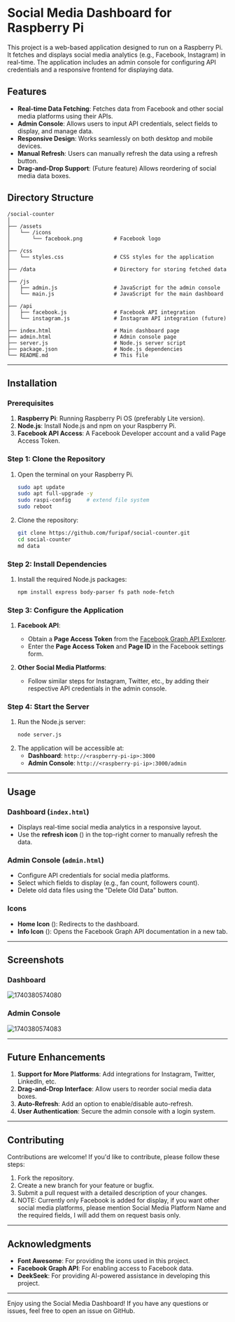 # Social Media Dashboard for Raspberry Pi

This project is a web-based application designed to run on a Raspberry Pi. It fetches and displays social media analytics (e.g., Facebook, Instagram) in real-time. The application includes an admin console for configuring API credentials and a responsive frontend for displaying data.

## Features
- **Real-time Data Fetching**: Fetches data from Facebook and other social media platforms using their APIs.
- **Admin Console**: Allows users to input API credentials, select fields to display, and manage data.
- **Responsive Design**: Works seamlessly on both desktop and mobile devices.
- **Manual Refresh**: Users can manually refresh the data using a refresh button.
- **Drag-and-Drop Support**: (Future feature) Allows reordering of social media data boxes.

## Directory Structure
```
/social-counter
│
├── /assets
│   └── /icons
│       └── facebook.png          # Facebook logo
│
├── /css
│   └── styles.css                # CSS styles for the application
│
├── /data                         # Directory for storing fetched data
│
├── /js
│   ├── admin.js                  # JavaScript for the admin console
│   └── main.js                   # JavaScript for the main dashboard
│
├── /api
│   ├── facebook.js               # Facebook API integration
│   └── instagram.js              # Instagram API integration (future)
│
├── index.html                    # Main dashboard page
├── admin.html                    # Admin console page
├── server.js                     # Node.js server script
├── package.json                  # Node.js dependencies
└── README.md                     # This file
```

---

## Installation

### Prerequisites
1. **Raspberry Pi**: Running Raspberry Pi OS (preferably Lite version).
2. **Node.js**: Install Node.js and npm on your Raspberry Pi.
3. **Facebook API Access**: A Facebook Developer account and a valid Page Access Token.

### Step 1: Clone the Repository
1. Open the terminal on your Raspberry Pi.
   ```bash
   sudo apt update
   sudo apt full-upgrade -y
   sudo raspi-config     # extend file system
   sudo reboot
   ```
3. Clone the repository:
   ```bash
   git clone https://github.com/furipaf/social-counter.git
   cd social-counter
   md data
   ```

### Step 2: Install Dependencies
1. Install the required Node.js packages:
   ```bash
   npm install express body-parser fs path node-fetch
   ```

### Step 3: Configure the Application
1. **Facebook API**:
   - Obtain a **Page Access Token** from the [Facebook Graph API Explorer](https://developers.facebook.com/tools/explorer/).
   - Enter the **Page Access Token** and **Page ID** in the Facebook settings form.

2. **Other Social Media Platforms**:
   - Follow similar steps for Instagram, Twitter, etc., by adding their respective API credentials in the admin console.

### Step 4: Start the Server
1. Run the Node.js server:
   ```bash
   node server.js
   ```
2. The application will be accessible at:
   - **Dashboard**: `http://<raspberry-pi-ip>:3000`
   - **Admin Console**: `http://<raspberry-pi-ip>:3000/admin`

---

## Usage

### Dashboard (`index.html`)
- Displays real-time social media analytics in a responsive layout.
- Use the **refresh icon** (<i class="fa fa-refresh"></i>) in the top-right corner to manually refresh the data.

### Admin Console (`admin.html`)
- Configure API credentials for social media platforms.
- Select which fields to display (e.g., fan count, followers count).
- Delete old data files using the "Delete Old Data" button.

### Icons
- **Home Icon** (<i class="fa fa-home"></i>): Redirects to the dashboard.
- **Info Icon** (<i class="fa fa-info-circle"></i>): Opens the Facebook Graph API documentation in a new tab.

---

## Screenshots

### Dashboard
![1740380574080](https://github.com/user-attachments/assets/118e03a6-3183-4fd0-a6fe-658789174e14)


### Admin Console
![1740380574083](https://github.com/user-attachments/assets/e53b41b7-18c7-4d03-998e-66c503db6ba6)


---

## Future Enhancements
1. **Support for More Platforms**: Add integrations for Instagram, Twitter, LinkedIn, etc.
2. **Drag-and-Drop Interface**: Allow users to reorder social media data boxes.
3. **Auto-Refresh**: Add an option to enable/disable auto-refresh.
4. **User Authentication**: Secure the admin console with a login system.

---

## Contributing
Contributions are welcome! If you'd like to contribute, please follow these steps:
1. Fork the repository.
2. Create a new branch for your feature or bugfix.
3. Submit a pull request with a detailed description of your changes.
4. NOTE: Currently only Facebook is added for display, if you want other social media platforms, please mention Social Media Platform Name and the required fields, I will add them on request basis only.

---

## Acknowledgments
- **Font Awesome**: For providing the icons used in this project.
- **Facebook Graph API**: For enabling access to Facebook data.
- **DeekSeek**: For providing AI-powered assistance in developing this project.

---

Enjoy using the Social Media Dashboard! If you have any questions or issues, feel free to open an issue on GitHub.

